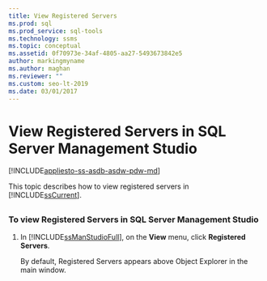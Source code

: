 ```yaml
---
title: View Registered Servers
ms.prod: sql
ms.prod_service: sql-tools
ms.technology: ssms
ms.topic: conceptual
ms.assetid: 0f70973e-34af-4805-aa27-5493673842e5
author: markingmyname
ms.author: maghan
ms.reviewer: ""
ms.custom: seo-lt-2019
ms.date: 03/01/2017
---
```


# View Registered Servers in SQL Server Management Studio

[!INCLUDE[appliesto-ss-asdb-asdw-pdw-md](../../includes/appliesto-ss-asdb-asdw-pdw-md.md)]

This topic describes how to view registered servers in [!INCLUDE[ssCurrent](../../includes/sscurrent-md.md)].

## <a name="SSMSProcedure"></a>

### To view Registered Servers in SQL Server Management Studio  

1. In [!INCLUDE[ssManStudioFull](../../includes/ssmanstudiofull-md.md)], on the **View** menu, click **Registered Servers**.

    By default, Registered Servers appears above Object Explorer in the main window.
